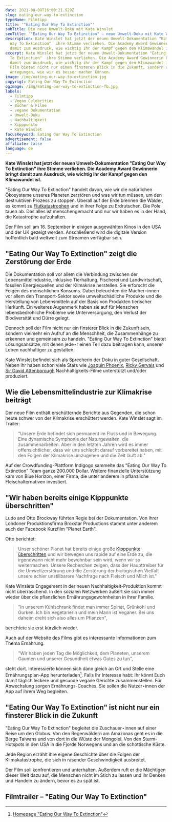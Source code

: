 ```yaml
---
date: 2021-09-08T16:00:21.929Z
slug: eating-our-way-to-extinction
typeName: Filmtipp
title: '"Eating Our Way To Extinction"'
subTitle: Die neue Umwelt-Doku mit Kate Winslet
seoTitle: '"Eating Our Way To Extinction" – neue Umwelt-Doku mit Kate Winslet'
description: Kate Winslet hat jetzt der neuen Umwelt-Dokumentation "Eating Our
  Way To Extinction"  ihre Stimme verliehen. Die Academy Award Gewinnerin bringt
  damit zum Ausdruck, wie wichtig ihr der Kampf gegen den Klimawandel ist.
excerpt: Kate Winslet hat jetzt der neuen Umwelt-Dokumentation "Eating Our Way
  To Extinction"  ihre Stimme verliehen. Die Academy Award Gewinnerin bringt
  damit zum Ausdruck, wie wichtig ihr der Kampf gegen den Klimawandel ist. Der
  Film bietet nicht nur einen finsteren Blick in die Zukunft, sondern auch
  Anregungen, wie wir es besser machen können.
image: /img/eating-our-way-to-extinction.jpg
copyrigt: Eating Our Way To Extinction
ogImage: /img/eating-our-way-to-extinction-fb.jpg
labels:
  - Filmtipp
  - Vegan Celebrities
  - Bücher & Filme
  - vegane Dokumentation
  - Umwelt-Doku
  - Nachhaltigkeit
  - Kipppunkte
  - Kate Winslet
focusKeyword: Eating Our Way To Extinction
advertisement: false
affiliate: false
language: de
---
```

**Kate Winslet hat jetzt der neuen Umwelt-Dokumentation "Eating Our Way To Extinction"  ihre Stimme verliehen. Die Academy Award Gewinnerin bringt damit zum Ausdruck, wie wichtig ihr der Kampf gegen den Klimawandel ist.**

"Eating Our Way To Extinction" handelt davon, wie wir die natürlichen Ökosysteme unseres Planeten zerstören und was wir tun müssen, um den destruktiven Prozess zu stoppen. Überall auf der Erde brennen die Wälder, es kommt zu [Flutkatastrophen](/2021/07/tiere-als-hochwasser-opfer/) und in ihrer Folge zu Erdrutschen. Die Pole tauen ab. Das alles ist menschengemacht und nur wir haben es in der Hand, die Katastrophe aufzuhalten.

Der Film soll am 16. September in einigen ausgewählten Kinos in den USA und der UK gezeigt werden. Anschließend wird die digitale Version hoffentlich bald weltweit zum Streamen verfügbar sein.

## "Eating Our Way To Extinction" zeigt die Zerstörung der Erde

Die Dokumentation soll vor allem die Verbindung zwischen der Lebensmittelindustrie, inklusive Tierhaltung, Fischerei und Landwirtschaft, fossilen Energiequellen und der Klimakrise herstellen. Sie erforscht die Folgen des menschlichen Konsums. Dabei beleuchten die Macher⋆innen vor allem den Transport-Sektor sowie umweltschädliche Produkte und die Herstellung von Lebensmitteln auf der Basis von Produkten tierischer Herkunft. Ein weiteres Augenmerk haben sie auf für Menschen lebensbedrohliche Probleme wie Unterversorgung, den Verlust der Biodiversität und Dürre gelegt.

Dennoch soll der Film nicht nur ein finsterer Blick in die Zukunft sein, sondern vielmehr ein Aufruf an die Menschheit, die Zusammenhänge zu erkennen und gemeinsam zu handeln. "Eating Our Way To Extinction" bietet Lösungsansätze, mit denen jede⋆r einen Teil dazu beitragen kann, unserer Leben nachhaltiger zu gestalten.

Kate Winslet befindet sich als Sprecherin der Doku in guter Gesellschaft. Neben ihr haben schon viele Stars wie [Joaquin Phoenix](/tag/joaquin-phoenix), [Ricky Gervais](/2021/03/save-ralph/) und [Sir David Attenborough](2020/08/a-life-on-our-planet/) Nachhaltigkeits-Filme unterstützt und/oder produziert.

## Wie die Lebensmittelindustrie zur Klimakrise beiträgt 

Der neue Film enthält erschütternde Berichte aus Gegenden, die schon heute schwer von der Klimakrise erschüttert werden. Kate Winslet sagt im Trailer: 

> "Unsere Erde befindet sich permanent im Fluss und in Bewegung. Eine dynamische Symphonie der Naturgewalten, die zusammenarbeiten. Aber in den letzten Jahren wird es immer offensichtlicher, dass wir uns schlecht darauf vorbereitet haben, mit den Folgen der Klimakrise umzugehen und die Zeit läuft ab."

Auf der Crowdfunding-Plattform Indigogo sammelte das "Eating Our Way To Extinction" Team ganze 200.000 Dollar. Weitere finanzielle Unterstützung kam von Blue Horizon, einer Firma, die unter anderem in pflanzliche Fleischalternativen investiert.

## "Wir haben bereits einige Kipppunkte überschritten"

Ludo and Otto Brockway führten Regie bei der Dokumentation. Von ihrer Londoner Produktionsfirma  Broxstar Productions stammt unter anderem auch der Facebook Kurzfilm "Planet Earth".

Otto berichtet:

> Unser schöner Planet hat bereits einige große [Kipppunkte überschritten](/2021/08/golfstrom-kipppunkt/) und wir bewegen uns rapide auf eine Erde zu, die irgendwann nicht mehr bewohnbar sein wird, wenn wir so weitermachen. Unsere Recherchen zeigen, dass der Haupttreiber für die Umweltzerstörung und die Zerstörung der biologischen Vielfalt unsere schier unstillbarere Nachfrage nach Fleisch und Milch ist."

Kate Winslets Engagement in der neuen Nachhaltigkeit-Produktion kommt nicht überraschend. In den sozialen Netzwerken äußert sie sich immer wieder über die pflanzlichen Ernährungsgewohnheiten in ihrer Familie.

> "In unserem Kühlschrank findet man immer Spinat, Grünkohl und Gurken. Ich bin Vegetarierin und mein Mann ist Veganer. Bei uns daheim dreht sich also alles um Pflanzen", 

berichtete sie erst kürzlich wieder.

Auch auf der Website des Films gibt es interessante Informationen zum Thema Ernährung.

> "Wir haben jeden Tag die Möglichkeit, dem Planeten, unserem Gaumen und unserer Gesundheit etwas Gutes zu tun",

steht dort. Interessierte können sich dann gleich an Ort und Stelle eine Ernährungsplan-App herunterladen[^1]. Falls Ihr Interesse habt: Ihr könnt Euch damit täglich leckere und gesunde vegane Gerichte zusammenstellen. Für Abwechslung sorgen Ernährungs-Coaches. Sie sollen die Nutzer⋆innen der App auf ihrem Weg begleiten.

## "Eating Our Way To Extinction" ist nicht nur ein finsterer Blick in die Zukunft

"Eating Our Way To Extinction" begleitet die Zuschauer⋆innen auf einer Reise um den Globus. Von den Regenwäldern am Amazonas geht es in die Berge Taiwans und von dort in die Wüste der Mongolei. Von den Sturm-Hotspots in den USA in die Fjorde Norwegens und an die schottische Küste.

Jede Region erzählt ihre eigene Geschichte über die Folgen der Klimakatastrophe, die sich in rasender Geschwindigkeit ausbreitet.

Der Film soll konfrontieren und unterhalten. Außerdem ruft er die Mächtigen dieser Welt dazu auf, die Menschen nicht im Stich zu lassen und ihr Denken und Handeln zu ändern, bevor es zu spät ist.

## Filmtrailer – "Eating Our Way To Extinction"

<YouTube id="Cl2iY87Sic8" />

[^1]: [Homepage "Eating Our Way To Extinction"](https://www.eating2extinction.com/)

